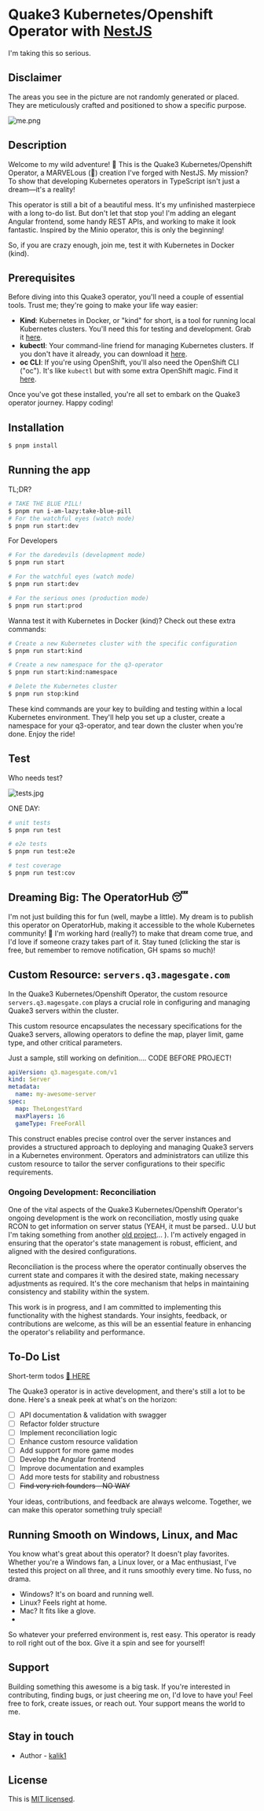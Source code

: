 
# Quake3 Kubernetes/Openshift Operator with [NestJS](https://nestjs.com/)

I'm taking this so serious.
## Disclaimer
The areas you see in the picture are not randomly generated or placed. They are meticulously crafted and positioned to show a specific purpose.

![me.png](docs%2Fme.png)
## Description
Welcome to my wild adventure! 🚀 This is the Quake3 Kubernetes/Openshift Operator, a MARVELous (🤣) creation I've forged with NestJS. My mission? To show that developing Kubernetes operators in TypeScript isn't just a dream—it's a reality!

This operator is still a bit of a beautiful mess. It's my unfinished masterpiece with a long to-do list. But don't let that stop you! I'm adding an elegant Angular frontend, some handy REST APIs, and working to make it look fantastic. Inspired by the Minio operator, this is only the beginning!

So, if you are crazy enough, join me, test it with Kubernetes in Docker (kind).

## Prerequisites

Before diving into this Quake3 operator, you'll need a couple of essential tools. Trust me; they're going to make your life way easier:

- **Kind**: Kubernetes in Docker, or "kind" for short, is a tool for running local Kubernetes clusters. You'll need this for testing and development. Grab it [here](https://kind.sigs.k8s.io/).
- **kubectl**: Your command-line friend for managing Kubernetes clusters. If you don't have it already, you can download it [here](https://kubernetes.io/docs/tasks/tools/install-kubectl/).
- **oc CLI**: If you're using OpenShift, you'll also need the OpenShift CLI ("oc"). It's like `kubectl` but with some extra OpenShift magic. Find it [here](https://docs.openshift.com/container-platform/latest/cli_reference/openshift_cli/getting-started-cli.html).

Once you've got these installed, you're all set to embark on the Quake3 operator journey. Happy coding!

## Installation

```bash
$ pnpm install
```

## Running the app

TL;DR? 
```bash
# TAKE THE BLUE PILL!
$ pnpm run i-am-lazy:take-blue-pill
# For the watchful eyes (watch mode)
$ pnpm run start:dev
```

For Developers

```bash
# For the daredevils (development mode)
$ pnpm run start

# For the watchful eyes (watch mode)
$ pnpm run start:dev

# For the serious ones (production mode)
$ pnpm run start:prod
```
Wanna test it with Kubernetes in Docker (kind)? Check out these extra commands:

```bash
# Create a new Kubernetes cluster with the specific configuration
$ pnpm run start:kind

# Create a new namespace for the q3-operator
$ pnpm run start:kind:namespace
```

```bash
# Delete the Kubernetes cluster
$ pnpm run stop:kind

```
These kind commands are your key to building and testing within a local Kubernetes environment. They'll help you set up a cluster, create a namespace for your q3-operator, and tear down the cluster when you're done. Enjoy the ride!

## Test

Who needs test? 

![tests.jpg](docs%2Ftests.jpg)

ONE DAY: 

```bash
# unit tests
$ pnpm run test

# e2e tests
$ pnpm run test:e2e

# test coverage
$ pnpm run test:cov
```
## Dreaming Big: The OperatorHub 😴

I'm not just building this for fun (well, maybe a little). My dream is to publish this operator on OperatorHub, making it accessible to the whole Kubernetes community! 🎉 I'm working hard (really?) to make that dream come true, and I'd love if someone crazy takes part of it. Stay tuned (clicking the star is free, but remember to remove notification, GH spams so much)!

## Custom Resource: `servers.q3.magesgate.com`
In the Quake3 Kubernetes/Openshift Operator, the custom resource `servers.q3.magesgate.com` plays a crucial role in configuring and managing Quake3 servers within the cluster.

This custom resource encapsulates the necessary specifications for the Quake3 servers, allowing operators to define the map, player limit, game type, and other critical parameters.

Just a sample, still working on definition.... CODE BEFORE PROJECT!

```yaml
apiVersion: q3.magesgate.com/v1
kind: Server
metadata:
  name: my-awesome-server
spec:
  map: TheLongestYard
  maxPlayers: 16
  gameType: FreeForAll
```
This construct enables precise control over the server instances and provides a structured approach to deploying and managing Quake3 servers in a Kubernetes environment. Operators and administrators can utilize this custom resource to tailor the server configurations to their specific requirements.
### Ongoing Development: Reconciliation
One of the vital aspects of the Quake3 Kubernetes/Openshift Operator's ongoing development is the work on reconciliation, mostly using quake RCON to get information on server status (YEAH, it must be parsed.. U.U but I'm taking something from another [old project](https://github.com/kalik1/q3-server-docker-webUI)... ). I'm actively engaged in ensuring that the operator's state management is robust, efficient, and aligned with the desired configurations.

Reconciliation is the process where the operator continually observes the current state and compares it with the desired state, making necessary adjustments as required. It's the core mechanism that helps in maintaining consistency and stability within the system.

This work is in progress, and I am committed to implementing this functionality with the highest standards. Your insights, feedback, or contributions are welcome, as this will be an essential feature in enhancing the operator's reliability and performance.

## To-Do List

Short-term todos [🥓 HERE](docs%2Ftodo.md)

The Quake3 operator is in active development, and there's still a lot to be done. Here's a sneak peek at what's on the horizon:
- [ ] API documentation & validation with swagger
- [ ] Refactor folder structure
- [ ] Implement reconciliation logic
- [ ] Enhance custom resource validation
- [ ] Add support for more game modes
- [ ] Develop the Angular frontend
- [ ] Improve documentation and examples
- [ ] Add more tests for stability and robustness
- [ ] ~~Find very rich founders - NO WAY~~

Your ideas, contributions, and feedback are always welcome. Together, we can make this operator something truly special!

## Running Smooth on Windows, Linux, and Mac
You know what's great about this operator? It doesn't play favorites. Whether you're a Windows fan, a Linux lover, or a Mac enthusiast, I've tested this project on all three, and it runs smoothly every time. No fuss, no drama.

* Windows? It's on board and running well.
* Linux? Feels right at home.
* Mac? It fits like a glove.
* 
So whatever your preferred environment is, rest easy. This operator is ready to roll right out of the box. Give it a spin and see for yourself!

## Support

Building something this awesome is a big task. If you're interested in contributing, finding bugs, or just cheering me on, I'd love to have you! Feel free to fork, create issues, or reach out. Your support means the world to me.
## Stay in touch

- Author - [kalik1](https://github.com/kalik1)

## License

This is [MIT licensed](LICENSE).
